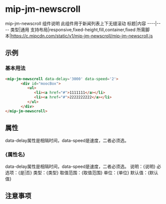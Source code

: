 # mip-jm-newscroll

mip-jm-newscroll 组件说明
此组件用于新闻列表上下无缝滚动
标题|内容
----|----
类型|通用
支持布局|responsive,fixed-height,fill,container,fixed
所需脚本|https://c.mipcdn.com/static/v1/mip-jm-newscroll/mip-jm-newscroll.js

## 示例

### 基本用法
```html
<mip-jm-newscroll data-delay='3000' data-speed='2'>
	   <div id="moocBox">
	      <ul>
	         <li><a href="#">1111111</a></li>
	         <li><a href="#">2222222222</a></li>
	      </ul>
	   </div>
</mip-jm-newscroll>
```

## 属性
data-delay属性是相隔时间，data-speed是速度，二者必须选。
### {属性名}
data-delay属性是相隔时间，data-speed是速度，二者必须选。
说明：{说明}
必选项：{是|否}
类型：{类型}
取值范围：{取值范围}
单位：{单位}
默认值：{默认值}

## 注意事项

